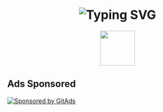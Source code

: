 <h1 align="center">
  <img src="https://readme-typing-svg.herokuapp.com?font=Fira+Code&size=30&pause=1000&center=true&width=435&lines=Hi+there!+I'm+Zoxilsi+%F0%9F%91%8B" alt="Typing SVG" />
</h1>

<p align="center">
  <img src="https://media.giphy.com/media/hvRJCLFzcasrR4ia7z/giphy.gif" width="80"/>
</p>



## Ads Sponsored
[![Sponsored by GitAds](https://gitads.dev/v1/ad-serve?source=zoxilsi/zoxilsi@github)](https://gitads.dev/v1/ad-track?source=zoxilsi/zoxilsi@github)

